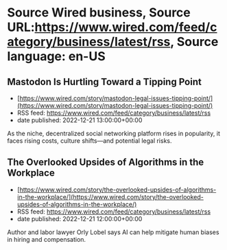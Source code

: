 # Source Wired business, Source URL:https://www.wired.com/feed/category/business/latest/rss, Source language: en-US

## Mastodon Is Hurtling Toward a Tipping Point
 - [https://www.wired.com/story/mastodon-legal-issues-tipping-point/](https://www.wired.com/story/mastodon-legal-issues-tipping-point/)
 - RSS feed: https://www.wired.com/feed/category/business/latest/rss
 - date published: 2022-12-21 13:00:00+00:00

As the niche, decentralized social networking platform rises in popularity, it faces rising costs, culture shifts—and potential legal risks.

## The Overlooked Upsides of Algorithms in the Workplace
 - [https://www.wired.com/story/the-overlooked-upsides-of-algorithms-in-the-workplace/](https://www.wired.com/story/the-overlooked-upsides-of-algorithms-in-the-workplace/)
 - RSS feed: https://www.wired.com/feed/category/business/latest/rss
 - date published: 2022-12-21 12:00:00+00:00

Author and labor lawyer Orly Lobel says AI can help mitigate human biases in hiring and compensation.
